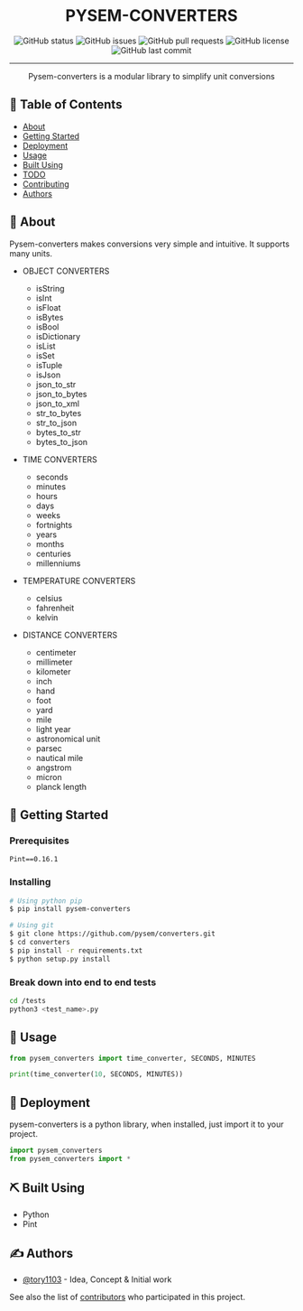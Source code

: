 <h1 align="center">PYSEM-CONVERTERS</h1>

<div align="center">

![GitHub status](https://img.shields.io/badge/status-active-brightgreen)
![GitHub issues](https://img.shields.io/github/issues/pysem/converters?color=yellow)
![GitHub pull requests](https://img.shields.io/github/issues-pr/pysem/converters)
![GitHub license](https://img.shields.io/github/license/pysem/converters?color=blue)
![GitHub last commit](https://img.shields.io/github/last-commit/pysem/converters?color=red)

</div>

---

<p align="center"> 
Pysem-converters is a modular library to simplify unit conversions
</p>

## 📝 Table of Contents

- [About](#about)
- [Getting Started](#getting_started)
- [Deployment](#deployment)
- [Usage](#usage)
- [Built Using](#built_using)
- [TODO](./TODO.md)
- [Contributing](./CONTRIBUTING.md)
- [Authors](#authors)

## 🧐 About <a name = "about"></a>

Pysem-converters makes conversions very simple and intuitive. It supports many units.

- OBJECT CONVERTERS
    - isString
    - isInt
    - isFloat
    - isBytes
    - isBool
    - isDictionary
    - isList
    - isSet
    - isTuple
    - isJson
    - json_to_str
    - json_to_bytes
    - json_to_xml
    - str_to_bytes
    - str_to_json
    - bytes_to_str
    - bytes_to_json


- TIME CONVERTERS
    - seconds
    - minutes
    - hours
    - days
    - weeks
    - fortnights
    - years
    - months
    - centuries
    - millenniums


- TEMPERATURE CONVERTERS
    - celsius
    - fahrenheit
    - kelvin


- DISTANCE CONVERTERS
    - centimeter
    - millimeter
    - kilometer
    - inch
    - hand
    - foot
    - yard
    - mile
    - light year
    - astronomical unit
    - parsec
    - nautical mile
    - angstrom
    - micron
    - planck length

## 🏁 Getting Started <a name = "getting_started"></a>

### Prerequisites

```
Pint==0.16.1
```

### Installing

```bash
# Using python pip
$ pip install pysem-converters

# Using git
$ git clone https://github.com/pysem/converters.git
$ cd converters
$ pip install -r requirements.txt
$ python setup.py install
```

### Break down into end to end tests

```bash
cd /tests
python3 <test_name>.py
```

## 🎈 Usage <a name="usage"></a>

```python
from pysem_converters import time_converter, SECONDS, MINUTES

print(time_converter(10, SECONDS, MINUTES))
```

## 🚀 Deployment <a name = "deployment"></a>

pysem-converters is a python library, when installed, just import it to your project.

```python
import pysem_converters
from pysem_converters import *
```

## ⛏️ Built Using <a name = "built_using"></a>

- Python
- Pint

## ✍️ Authors <a name = "authors"></a>

- [@tory1103](https://github.com/tory1103) - Idea, Concept & Initial work

See also the list of [contributors](https://github.com/pysem/converters/contributors) who participated in this project.

<p align="center">
  <a href="https://github.com/pysem/converters/graphs/contributors">
    <img src="https://contributors-img.web.app/image?repo=pysem/converters"  alt=""/>
  </a>
</p>
